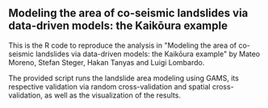 ##  Modeling the area of co-seismic landslides via data-driven models: the Kaikōura example
This is the R code to reproduce the analysis in "Modeling the area of co-seismic landslides via data-driven models: the Kaikōura example" by Mateo Moreno, Stefan Steger, Hakan Tanyas and Luigi Lombardo.

The provided script runs the landslide area modeling using GAMS, its respective validation via random cross-validation and spatial cross-validation, as well as the visualization of the results.
